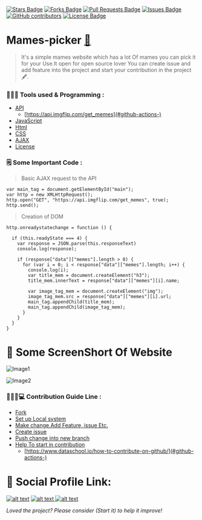 
<a href="https://github.com/sd8917/Mames-picker/stargazers"><img src="https://img.shields.io/github/stars/sd8917/Mames-picker" alt="Stars Badge"/></a>
<a href="https://github.com/sd8917/Mames-picker/network/members"><img src="https://img.shields.io/github/forks/sd8917/Mames-picker" alt="Forks Badge"/></a>
<a href="https://github.com/sd8917/Mames-picker/pulls"><img src="https://img.shields.io/github/issues-pr/sd8917/Mames-picker" alt="Pull Requests Badge"/></a>
<a href="https://github.com/sd8917/Mames-picker/issues"><img src="https://img.shields.io/github/issues/sd8917/Mames-picker" alt="Issues Badge"/></a>
<a href="https://github.com/sd8917/Mames-picker/graphs/contributors"><img alt="GitHub contributors" src="https://img.shields.io/github/contributors/sd8917/Mames-picker?color=2b9348"></a>
<a href="https://github.com/sd8917/Mames-picker/master/LICENSE"><img src="https://img.shields.io/github/license/sd8917/Mames-picker?color=2b9348" alt="License Badge"/></a>



# Mames-picker [🚀](#game-mode-)
> It's a simple mames website which has a lot Of mames you can pick it for your Use.It open for open source lover You can create issue and add feature into the project
> and start your contribution in the project 🖋.

### 👨🏽‍💻 Tools used & Programming :
  - [API](#categories)
      - [https://api.imgflip.com/get_memes](#github-actions-)
  - [JavaScript](#tools)
  - [Html](#articles)
  - [CSS](#tutorials)
  - [AJAX](#contribute)
  - [License](#license)

### 🗒 Some Important Code :
> Basic AJAX request to the API 
```
var main_tag = document.getElementById("main");
var http = new XMLHttpRequest();
http.open("GET", "https://api.imgflip.com/get_memes", true);
http.send();
```

> Creation of DOM 

```
http.onreadystatechange = function () {

  if (this.readyState === 4) {
    var response = JSON.parse(this.responseText)
    console.log(response);
    
    if (response["data"]["memes"].length > 0) {
      for (var i = 0; i < response["data"]["memes"].length; i++) {
        console.log(i);
        var title_mem = document.createElement("h3");
        title_mem.innerText = response["data"]["memes"][i].name;

        var image_tag_mem = document.createElement("img");
        image_tag_mem.src = response["data"]["memes"][i].url;
        main_tag.appendChild(title_mem);
        main_tag.appendChild(image_tag_mem);
      }
    }
  }
}
```


# 🎯 Some ScreenShort Of Website

![Image1](https://user-images.githubusercontent.com/34008023/123204919-daa98a80-d46d-11eb-9328-0e3cdd454c69.png)

![Image2](https://user-images.githubusercontent.com/34008023/123204934-e006d500-d46d-11eb-8a12-b279540d2757.png)

### 👨🏽‍📜💻 Contribution Guide Line :
  - [Fork](#categories)
  - [Set up Local system](#tools)
  - [Make change,Add Feature, issue Etc. ](#articles)
  - [Create issue](#tutorials)
  - [Push change into new branch](#contribute)
 - [Help To start in contribution](#categories)
      - [https://www.dataschool.io/how-to-contribute-on-github/](#github-actions-)



# 🙇 Social Profile Link:

<a href="https://www.linkedin.com/in/sudhanshu-kumar-736553166/"> ![alt text](https://img.shields.io/badge/-LinkedIn-0e76a8?style=plastic&logo=linkedIn)</a>
<a href="https://www.instagram.com/sudhanshuraj89/">![alt text](https://img.shields.io/badge/-Twitter-1DA1F2?style=plastic&logo=Twitter) </a>
<a href="https://twitter.com/sudhans98221386">![alt text](https://img.shields.io/badge/-Instagram-833AB4?style=plastic&logo=Instagram)</a>
                                                               


<i>Loved the project? Please consider (Start it) to help it improve!</i>
